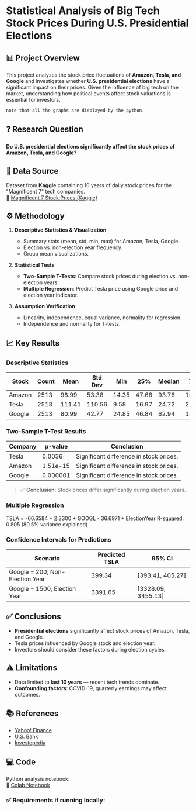 # Statistical Analysis of Big Tech Stock Prices During U.S. Presidential Elections

## 📊 Project Overview

This project analyzes the stock price fluctuations of **Amazon, Tesla, and Google** and investigates whether **U.S. presidential elections** have a significant impact on their prices. Given the influence of big tech on the market, understanding how political events affect stock valuations is essential for investors.
```bash
note that all the graphs are displayed by the python.
```
## ❓ Research Question

**Do U.S. presidential elections significantly affect the stock prices of Amazon, Tesla, and Google?**

## 📂 Data Source

Dataset from **Kaggle** containing 10 years of daily stock prices for the "Magnificent 7" tech companies.  
🔗 [Magnificent 7 Stock Prices (Kaggle)](https://www.kaggle.com/datasets/unmoved/magnificent-7-past-10-years-prices-updated-daily)

## ⚙️ Methodology

1. **Descriptive Statistics & Visualization**  
   - Summary stats (mean, std, min, max) for Amazon, Tesla, Google.  
   - Election vs. non-election year frequency.  
   - Group mean visualizations.

2. **Statistical Tests**  
   - **Two-Sample T-Tests**: Compare stock prices during election vs. non-election years.  
   - **Multiple Regression**: Predict Tesla price using Google price and election year indicator.

3. **Assumption Verification**  
   - Linearity, independence, equal variance, normality for regression.  
   - Independence and normality for T-tests.

## 📈 Key Results

### Descriptive Statistics

| Stock  | Count | Mean  | Std Dev | Min  | 25%  | Median | 75%  | Max  |
|-------|------|------|------|------|------|------|------|------|
| Amazon | 2513 | 98.99 | 53.38 | 14.35 | 47.68 | 93.76 | 152.05 | 214.10 |
| Tesla | 2513 | 111.41 | 110.56 | 9.58 | 16.97 | 24.72 | 217.61 | 409.97 |
| Google | 2513 | 80.99 | 42.77 | 24.85 | 46.84 | 62.94 | 117.68 | 191.18 |

### Two-Sample T-Test Results

| Company | p-value | Conclusion |
|------|---------|------------|
| Tesla | 0.0036 | Significant difference in stock prices. |
| Amazon | 1.51e-15 | Significant difference in stock prices. |
| Google | 0.000001 | Significant difference in stock prices. |

> ✅ **Conclusion**: Stock prices differ significantly during election years.

### Multiple Regression

TSLA = -66.6584 + 2.3300 * GOOGL - 36.6971 * ElectionYear R-squared: 0.805 (80.5% variance explained)

### Confidence Intervals for Predictions

| Scenario | Predicted TSLA | 95% CI |
|------|------|------|
| Google = 200, Non-Election Year | 399.34 | [393.41, 405.27] |
| Google = 1500, Election Year | 3391.65 | [3328.09, 3455.13] |

## ✅ Conclusions

- **Presidential elections** significantly affect stock prices of Amazon, Tesla, and Google.
- Tesla prices influenced by Google stock and election year.
- Investors should consider these factors during election cycles.

## ⚠️ Limitations

- Data limited to **last 10 years** — recent tech trends dominate.
- **Confounding factors**: COVID-19, quarterly earnings may affect outcomes.

## 📚 References

- [Yahoo! Finance](https://finance.yahoo.com/)
- [U.S. Bank](https://www.usbank.com/investing/financial-perspectives/market-news/how-presidential-elections-affect-the-stock-market.html)
- [Investopedia](https://www.investopedia.com/magnificent-seven-stocks-8402262)

## 💻 Code

Python analysis notebook:  
🔗 [Colab Notebook](https://colab.research.google.com/drive/17JlJmPyg_qfXuSGe7uhiYp5FRR2QqJm-?usp=sharing)

### ✅ Requirements if running locally:
